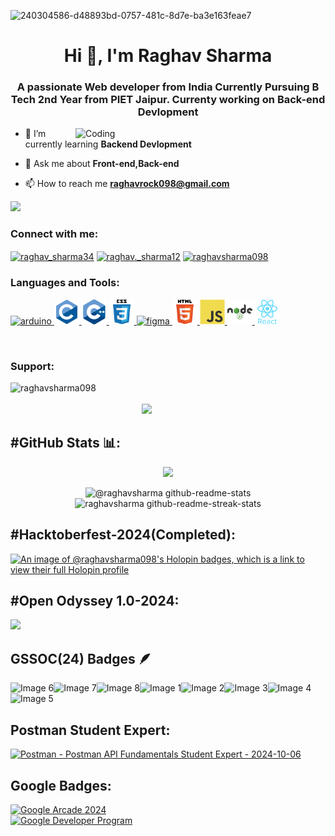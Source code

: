 ![240304586-d48893bd-0757-481c-8d7e-ba3e163feae7](https://github.com/user-attachments/assets/2aabe3ad-c9c5-48e4-becd-352c105d0f67)

<h1 align="center">Hi 👋, I'm Raghav Sharma</h1>
<h3 align="center">A passionate Web developer from India Currently Pursuing B Tech 2nd Year from PIET Jaipur. Currenty working on Back-end Devlopment</h3>
<img align="right" alt="Coding" width="400" src="https://cdn.dribbble.com/users/1162077/screenshots/3848914/programmer.gif">



- 🌱 I’m currently learning **Backend Devlopment**

- 💬 Ask me about **Front-end,Back-end**

- 📫 How to reach me **raghavrock098@gmail.com**
<img src="https://user-images.githubusercontent.com/74038190/212284100-561aa473-3905-4a80-b561-0d28506553ee.gif" width="900">
<h3 align="left">Connect with me:</h3>
<p align="left">
<a href="https://twitter.com/raghav_sharma34" target="blank"><img align="center" src="https://raw.githubusercontent.com/rahuldkjain/github-profile-readme-generator/master/src/images/icons/Social/twitter.svg" alt="raghav_sharma34" height="30" width="40" /></a>
<a href="https://instagram.com/raghav._sharma12" target="blank"><img align="center" src="https://raw.githubusercontent.com/rahuldkjain/github-profile-readme-generator/master/src/images/icons/Social/instagram.svg" alt="raghav._sharma12" height="30" width="40" /></a>
<a href="https://linkedin.com/in/raghavsharma098" target="blank"><img align="center" src="https://raw.githubusercontent.com/rahuldkjain/github-profile-readme-generator/master/src/images/icons/Social/linked-in-alt.svg" alt="raghavsharma098" height="30" width="40" /></a>  
</p>

<h3 align="left">Languages and Tools:</h3>
<p align="left"> <a href="https://www.arduino.cc/" target="_blank" rel="noreferrer"> <img src="https://cdn.worldvectorlogo.com/logos/arduino-1.svg" alt="arduino" width="40" height="40"/> </a> <a href="https://www.cprogramming.com/" target="_blank" rel="noreferrer"> <img src="https://raw.githubusercontent.com/devicons/devicon/master/icons/c/c-original.svg" alt="c" width="40" height="40"/> </a> <a href="https://www.w3schools.com/cpp/" target="_blank" rel="noreferrer"> <img src="https://raw.githubusercontent.com/devicons/devicon/master/icons/cplusplus/cplusplus-original.svg" alt="cplusplus" width="40" height="40"/> </a> <a href="https://www.w3schools.com/css/" target="_blank" rel="noreferrer"> <img src="https://raw.githubusercontent.com/devicons/devicon/master/icons/css3/css3-original-wordmark.svg" alt="css3" width="40" height="40"/> </a> <a href="https://www.figma.com/" target="_blank" rel="noreferrer"> <img src="https://www.vectorlogo.zone/logos/figma/figma-icon.svg" alt="figma" width="40" height="40"/> </a> <a href="https://www.w3.org/html/" target="_blank" rel="noreferrer"> <img src="https://raw.githubusercontent.com/devicons/devicon/master/icons/html5/html5-original-wordmark.svg" alt="html5" width="40" height="40"/> </a> <a href="https://developer.mozilla.org/en-US/docs/Web/JavaScript" target="_blank" rel="noreferrer"> <img src="https://raw.githubusercontent.com/devicons/devicon/master/icons/javascript/javascript-original.svg" alt="javascript" width="40" height="40"/> </a> <a href="https://nodejs.org" target="_blank" rel="noreferrer"> <img src="https://raw.githubusercontent.com/devicons/devicon/master/icons/nodejs/nodejs-original-wordmark.svg" alt="nodejs" width="40" height="40"/> </a> <a href="https://reactjs.org/" target="_blank" rel="noreferrer"> <img src="https://raw.githubusercontent.com/devicons/devicon/master/icons/react/react-original-wordmark.svg" alt="react" width="40" height="40"/> </a> </p>
<br>
<h3 align="left">Support:</h3>
<p><a href="https://ko-fi.com/raghavsharma098"> <img align="left" src="https://cdn.ko-fi.com/cdn/kofi3.png?v=3" height="50" width="210" alt="raghavsharma098" /></a></p><br><br>
<img src="https://user-images.githubusercontent.com/74038190/212284100-561aa473-3905-4a80-b561-0d28506553ee.gif" width="900">

<h2>#GitHub Stats 📊:</h2>

<p align="center">
<img src="https://github-readme-stats.vercel.app/api/top-langs/?username=raghavsharma098&theme=white&layout=compact"width="48%"/> 
</p>  

<p align="center">
    <img src="https://github-readme-stats-one-bice.vercel.app/api?username=raghavsharma098&show_icons=true&count_private=true&hide_border=true&role=OWNER,ORGANIZATION_MEMBER,COLLABORATOR" width="45%" alt="@raghavsharma github-readme-stats">
  </a>
    <img src="https://github-readme-streak-stats.herokuapp.com?user=raghavsharma098&theme=white&hide_border=true&date_format=M%20j%5B%2C%20Y%5D" width="45%" alt="raghavsharma github-readme-streak-stats">
  </a>
<h2>#Hacktoberfest-2024(Completed):</h2>

[![An image of @raghavsharma098's Holopin badges, which is a link to view their full Holopin profile](https://holopin.me/raghavsharma098)](https://holopin.io/@raghavsharma098)

<h2>#Open Odyssey 1.0-2024:</h2>

<a href="https://credsverse.com/credentials/66b68f34-2840-4d42-bc77-5dc5dbc54a40">
    <img src="https://github.com/user-attachments/assets/18e06fc3-8915-4253-9b81-a13b0f77385a" width="100">
</a>



<h2>GSSOC(24) Badges 🪶</h2>

<img src="https://github.com/user-attachments/assets/96868c30-8c75-4917-a895-d1482eaf1721" alt="Image 6" width="100" /><img src="https://github.com/user-attachments/assets/bce9f02c-88ab-4ae7-b788-1695c8ebf55b" alt="Image 7" width="100" /><img src="https://github.com/user-attachments/assets/c4d7592f-cb8f-4f93-a495-278242fa8faa" alt="Image 8" width="100" /><img src="https://github.com/user-attachments/assets/330d5635-5b4c-48d0-be13-8a645a468315" alt="Image 1" width="100" /><img src="https://github.com/user-attachments/assets/e4e576a8-750c-4662-9096-9f0988b06765" alt="Image 2" width="100" /><img src="https://github.com/user-attachments/assets/a6723f1d-9e68-45b7-b990-08a128cba6d4" alt="Image 3" width="100" /><img src="https://github.com/user-attachments/assets/6723efc1-2d80-44d4-b498-e11f38cfa7e2" alt="Image 4" width="100" /><img src="https://github.com/user-attachments/assets/f03aa395-650a-46b3-ab57-86ad9dd531a5" alt="Image 5" width="100" />



<h2>Postman Student Expert:</h2>
<a href ="https://badgecheck.io?url=https%3A%2F%2Fapi.badgr.io%2Fpublic%2Fassertions%2FaImTi_kOSuWj_EwkDbw8BA">  
    <img src="https://github.com/user-attachments/assets/d3784a31-ba00-4b05-8fb5-87dc0c19ddd2" alt="Postman - Postman API Fundamentals Student Expert - 2024-10-06" width="100"/><br> 
</a>
<h2>Google Badges:</h2>

[![Google Arcade 2024](https://img.shields.io/badge/Google_Arcade_2024-blue?style=for-the-badge&logo=google)](https://www.cloudskillsboost.google/public_profiles/e1ffc1e4-70a6-421c-a729-86687d148c82)&nbsp;&nbsp;&nbsp;&nbsp;&nbsp;&nbsp;&nbsp;&nbsp;&nbsp;<br>[![Google Developer Program](https://img.shields.io/badge/Google_Developer_Program-green?style=for-the-badge&logo=google)](https://g.dev/raghav098)


<!--
**raghavsharma098/raghavsharma098** is a ✨ _special_ ✨ repository because its `README.md` (this file) appears on your GitHub profile.

Here are some ideas to get you started:

- 🔭 I’m currently working on ...
- 🌱 I’m currently learning ...
- 👯 I’m looking to collaborate on ...
- 🤔 I’m looking for help with ...
- 💬 Ask me about ...
- 📫 How to reach me: ...
- 😄 Pronouns: ...
- ⚡ Fun fact: ...
-->
